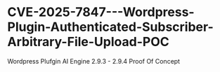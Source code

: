 # CVE-2025-7847---Wordpress-Plugin-Authenticated-Subscriber-Arbitrary-File-Upload-POC
Wordpress Plufgin AI Engine 2.9.3 - 2.9.4  Proof Of Concept
